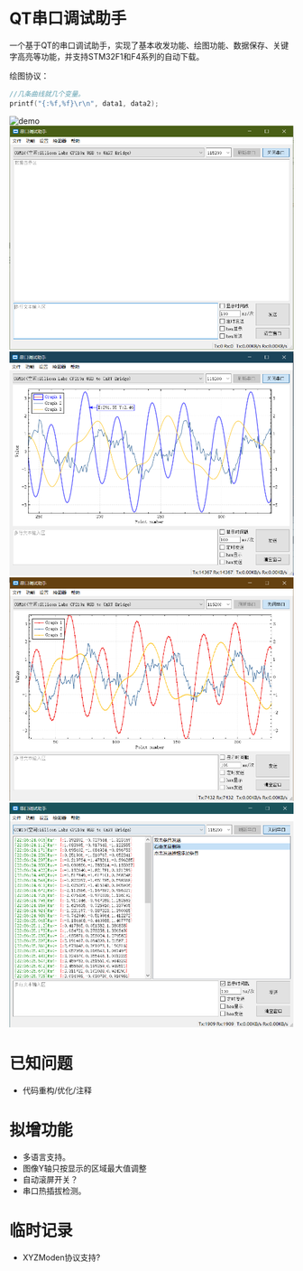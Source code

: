 # QT串口调试助手
  一个基于QT的串口调试助手，实现了基本收发功能、绘图功能、数据保存、关键字高亮等功能，并支持STM32F1和F4系列的自动下载。

绘图协议：

```c
//几条曲线就几个变量。
printf("{:%f,%f}\r\n", data1, data2);
```

![demo](screenshoot/demo.gif)
![mainwindow](screenshoot/mainwindow.png)
![graphwindow](screenshoot/graphwindow.png)
![scatterline](screenshoot/scatterline.png)
![multistring](screenshoot/multistring.png)

# 已知问题
  - 代码重构/优化/注释

# 拟增功能
  - 多语言支持。
  - 图像Y轴只按显示的区域最大值调整
  - 自动滚屏开关？
  - 串口热插拔检测。

# 临时记录
  - XYZModen协议支持?